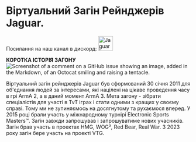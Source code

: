 # Віртуальний Загін Рейнджерів Jaguar.

<span>Посилання на наш канал в дискорд: </span>
<a href="https://discord.gg/dkzn4H23KQ" style="display: inline-flex; align-items: center;">
  <img alt="Jaguar | Discord" width="40px" src="https://github.com/user-attachments/assets/b216bcfc-53b4-4459-b15f-510c9ee630c1" />
</a>

 **КОРОТКА ІСТОРІЯ ЗАГОНУ**
![Screenshot of a comment on a GitHub issue showing an image, added in the Markdown, of an Octocat smiling and raising a tentacle.](https://cdn.discordapp.com/attachments/300584996178100224/1154079736457330738/jaguar.png?ex=66cdf382&is=66cca202&hm=87b9be7fd21c0b3d572e54a5feb73ddb159fa4c18ccf25fca9500f83e22b1ba5&)

Віртуальний загін рейнджерів Jaguar був сформований 30 січня 2011 для об'єднання людей за інтересами, які націлені на цікаве проведення часу в грі ArmA 2, а в даний момент ArmA 3. Мета загону - зібрати спеціалістів для участі в TvT іграх і стати одними з кращих у своєму справі. Тому ми не зупиняємось на досягнутому та рухаємося вперед. У 2015 році брали участь у міжнародному турнірі Electronic Sports Masters™. Загін завжди запрошував і запрошуватиме нових учасників. Загін брав участь в проектах HMG, WOG³, Red Bear, Real War. З 2023 року загін бере участь на проекті VTG.
